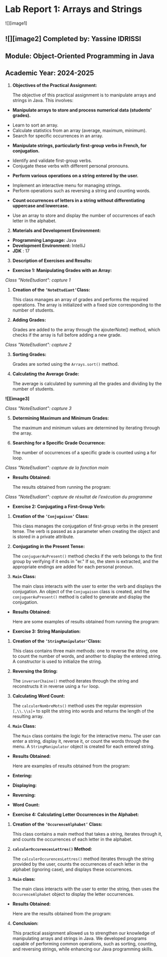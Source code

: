 # **Lab Report 1: Arrays and Strings**


![][image1]

## ![][image2] **Completed by: Yassine IDRISSI**

## **Module: Object-Oriented Programming in Java**

## **Academic Year: 2024-2025**

1. **Objectives of the Practical Assignment:**

   The objective of this practical assignment is to manipulate arrays and strings in Java. This involves:

- **Manipulate arrays to store and process numerical data (students' grades).**

* Learn to sort an array.
* Calculate statistics from an array (average, maximum, minimum).
* Search for specific occurrences in an array.

- **Manipulate strings, particularly first-group verbs in French, for conjugation.**

* Identify and validate first-group verbs.
* Conjugate these verbs with different personal pronouns.

- **Perform various operations on a string entered by the user.**

* Implement an interactive menu for managing strings.
* Perform operations such as reversing a string and counting words.

- **Count occurrences of letters in a string without differentiating uppercase and lowercase.**

* Use an array to store and display the number of occurrences of each letter in the alphabet.

2. **Materials and Development Environment:**

- **Programming Language:** Java
- **Development Environment:** IntelliJ
- **JDK** : 17

3. **Description of Exercises and Results:**

- **Exercise 1: Manipulating Grades with an Array:**

_Class "NoteEtudiant": capture 1_

1. **Creation of the `’NoteEtudiant’`Class:**

   This class manages an array of grades and performs the required operations. The array is initialized with a fixed size corresponding to the number of students.

2. **Adding Grades:**

   Grades are added to the array through the ajouterNote() method, which checks if the array is full before adding a new grade.

_Class "NoteEtudiant": capture 2_

3. **Sorting Grades:**

   Grades are sorted using the `Arrays.sort()` method.

4. **Calculating the Average Grade:**

   The average is calculated by summing all the grades and dividing by the number of students.

**![][image3]**

_Class "NoteEtudiant": capture 3_

5. **Determining Maximum and Minimum Grades:**

   The maximum and minimum values are determined by iterating through the array.

6. **Searching for a Specific Grade Occurrence:**

   The number of occurrences of a specific grade is counted using a for loop.

_Class "NoteEtudiant": capture de la fonction main_

- **Results Obtained:**

  The results obtained from running the program:

_Class "NoteEtudiant": capture de résultat de l’exécution du programme_

- **Exercise 2: Conjugating a First-Group Verb:**

1. **Creation of the `’Conjugaison’` Class:**

   This class manages the conjugation of first-group verbs in the present tense. The verb is passed as a parameter when creating the object and is stored in a private attribute.

2. **Conjugating in the Present Tense:**

   The `conjuguerAuPresent()` method checks if the verb belongs to the first group by verifying if it ends in "er." If so, the stem is extracted, and the appropriate endings are added for each personal pronoun.

3. **`Main` Class:**

   The main class interacts with the user to enter the verb and displays the conjugation. An object of the `Conjugaison` class is created, and the `conjuguerAuPresent()` method is called to generate and display the conjugation.

- **Results Obtained:**

  Here are some examples of results obtained from running the program:

* **Exercise 3: String Manipulation:**

1. **Creation of the `’StringManipulator’`Class:**

   This class contains three main methods: one to reverse the string, one to count the number of words, and another to display the entered string. A constructor is used to initialize the string.

2. **Reversing the String:**

   The `inverserChaine()` method iterates through the string and reconstructs it in reverse using a `for` loop.

3. **Calculating Word Count:**

   The `calculerNombreMots()` method uses the regular expression `[,\\.\\s]+` to split the string into words and returns the length of the resulting array.

4. **`Main` Class:**

   The `Main` class contains the logic for the interactive menu. The user can enter a string, display it, reverse it, or count the words through the menu. A `StringManipulator` object is created for each entered string.

- **Results Obtained:**

  Here are examples of results obtained from the program:

- **Entering:**

- **Displaying:**
- **Reversing:**

- **Word Count:**

* **Exercise 4: Calculating Letter Occurrences in the Alphabet:**

1. **Creation of the `’OccurenceAlphabet’` Class:**

   This class contains a main method that takes a string, iterates through it, and counts the occurrences of each letter in the alphabet.

2. **`calculerOccurencesLettres()` Method:**

   The `calculerOccurencesLettres()` method iterates through the string provided by the user, counts the occurrences of each letter in the alphabet (ignoring case), and displays these occurrences.

3. **`Main` class:**

   The main class interacts with the user to enter the string, then uses the `OccurenceAlphabet` object to display the letter occurrences.

- **Results Obtained:**

  Here are the results obtained from the program:

4. **Conclusion:**

   This practical assignment allowed us to strengthen our knowledge of manipulating arrays and strings in Java. We developed programs capable of performing common operations, such as sorting, counting, and reversing strings, while enhancing our Java programming skills.
